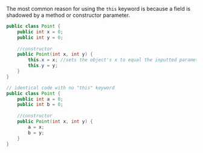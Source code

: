 The most common reason for using the `this` keyword is because a field is shadowed by a method or constructor parameter.

```java
public class Point {
    public int x = 0;
    public int y = 0;
    
    //constructor
    public Point(int x, int y) {
        this.x = x; //sets the object's x to equal the inputted parameter
        this.y = y;
    }
}
```

```java
// identical code with no "this" keyword
public class Point {
    public int a = 0;
    public int b = 0;
    
    //constructor
    public Point(int x, int y) {
        a = x;
        b = y;
    }
}
```